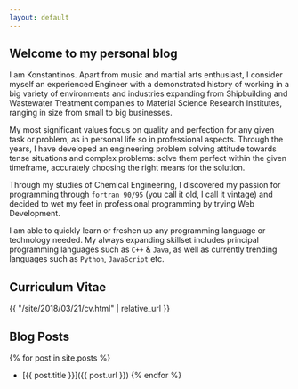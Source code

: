 ```yaml
---
layout: default
---
```


## Welcome to my personal blog

I am Konstantinos. Apart from music and martial arts enthusiast, I consider myself an experienced Engineer with a demonstrated history of working in a big variety of environments and industries expanding from Shipbuilding and Wastewater Treatment companies to Material Science Research Institutes, ranging in size from small to big businesses.

My most significant values focus on quality and perfection for any given task or problem, as in personal life so in professional aspects. Through the years, I have developed an engineering problem solving attitude towards tense situations and complex problems: solve them perfect within the given timeframe, accurately choosing the right means for the solution.

Through my studies of Chemical Engineering, I discovered my passion for programming through `fortran 90/95` (you call it old, I call it vintage) and decided to wet my feet in professional programming by trying Web Development.

I am able to quickly learn or freshen up any programming language or technology needed. My always expanding skillset includes principal programming languages such as `C++` & `Java`, as well as currently trending languages such as `Python`, `JavaScript` etc.

## Curriculum Vitae
{{ "/site/2018/03/21/cv.html" | relative_url }}

## Blog Posts

{% for post in site.posts %}
- [{{ post.title }}]({{ post.url }})
{% endfor %}